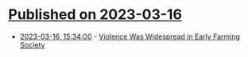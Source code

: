 # [Published on 2023-03-16](index.md)

* [2023-03-16, 15:34:00](https://soylentnews.org/article.pl?sid=23/03/15/1621217&from=rss) - [Violence Was Widespread in Early Farming Society](https://soylentnews.org/article.pl?sid=23/03/15/1621217&from=rss)
